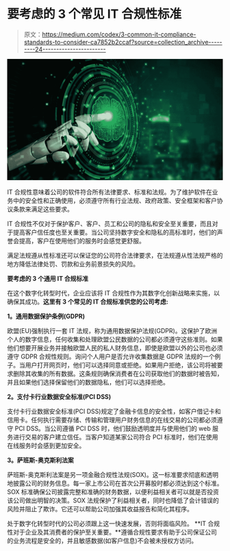 # 要考虑的 3 个常见 IT 合规性标准

> 原文：<https://medium.com/codex/3-common-it-compliance-standards-to-consider-ca7852b2ccaf?source=collection_archive---------24----------------------->

![](img/380e975788bd71a7ec917f485dc42cb1.png)

IT 合规性意味着公司的软件符合所有法律要求、标准和法规。为了维护软件在业务中的安全性和正确使用，必须遵守所有行业法规、政府政策、安全框架和客户协议条款来满足这些要求。

IT 合规性不仅对于保护客户、客户、员工和公司的隐私和安全至关重要，而且对于提高客户信任度也至关重要。当公司坚持数字安全和隐私的高标准时，他们的声誉会提高，客户在使用他们的服务时会感觉更舒服。

满足法规遵从性标准还可以保证您的公司符合法律要求，在法规遵从性法规严格的地方降低法律处罚、罚款和业务前景损失的风险。

**要考虑的 3 个通用 IT 合规标准**

在这个数字化转型时代，企业应该将 IT 合规性作为其数字化创新战略来实施，以确保其成功。**这里有 3 个常见的 IT 合规标准供您的公司考虑:**

**1。通用数据保护条例(GDPR)**

欧盟(EU)强制执行一套 IT 法规，称为通用数据保护法规(GDPR)。这保护了欧洲个人的数字信息，任何收集和处理欧盟公民数据的公司都必须遵守这些准则。如果他们想要开展业务并接触欧盟人民的私人财务信息，即使是欧盟以外的公司也必须遵守 GDPR 合规性规则。询问个人用户是否允许收集数据是 GDPR 法规的一个例子。当用户打开网页时，他们可以选择同意或拒绝。如果用户拒绝，该公司将被要求删除其收集的所有数据。这条规则确保消费者在公司获取他们的数据时被告知，并且如果他们选择保留他们的数据隐私，他们可以选择拒绝。

**2。支付卡行业数据安全标准(PCI DSS)**

支付卡行业数据安全标准(PCI DSS)规定了金融卡信息的安全性，如客户借记卡和信用卡。任何执行需要存储、传输和管理用户财务信息的在线交易的公司都必须遵守 PCI DSS。当公司遵循 PCI DSS 时，他们鼓励透明度并与使用他们的 web 服务进行交易的客户建立信任。当客户知道某家公司符合 PCI 标准时，他们在使用在线服务时会感到更加安全。

**3。萨班斯-奥克斯利法案**

萨班斯-奥克斯利法案是另一项金融合规性法规(SOX)。这一标准要求彻底和透明地披露公司的财务信息。每一家上市公司在首次公开募股时都必须达到这个标准。SOX 标准确保公司披露完整和准确的财务数据，以便利益相关者可以就是否投资该公司做出明智的决策。SOX 法规保护了利益相关者，同时也降低了会计错误的风险并阻止了欺诈。它还可以帮助公司加强其收益报告和简化其程序。

处于数字化转型时代的公司必须跟上这一快速发展，否则将面临风险。 **IT 合规性对于企业及其消费者的保护至关重要。**遵循合规性要求有助于公司保证公司的业务流程是安全的，并且敏感数据(如客户信息)不会被未授权方访问。